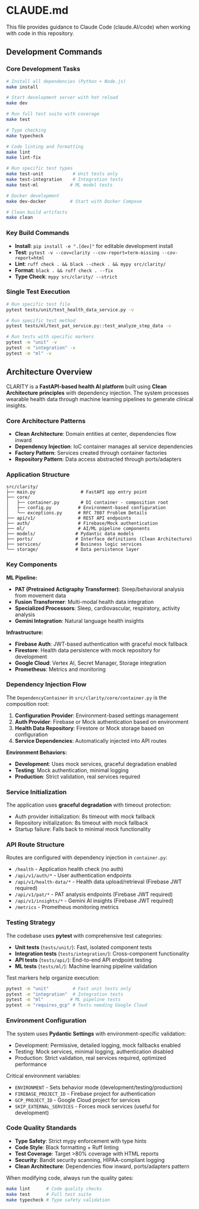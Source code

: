 # CLAUDE.md

This file provides guidance to Claude Code (claude.AI/code) when working with code in this repository.

## Development Commands

### Core Development Tasks

```bash
# Install all dependencies (Python + Node.js)
make install

# Start development server with hot reload
make dev

# Run full test suite with coverage
make test

# Type checking
make typecheck

# Code linting and formatting
make lint
make lint-fix

# Run specific test types
make test-unit           # Unit tests only
make test-integration    # Integration tests
make test-ml            # ML model tests

# Docker development
make dev-docker         # Start with Docker Compose

# Clean build artifacts
make clean
```

### Key Build Commands

- **Install**: `pip install -e ".[dev]"` for editable development install
- **Test**: `pytest -v --cov=clarity --cov-report=term-missing --cov-report=html`
- **Lint**: `ruff check . && black --check . && mypy src/clarity/`
- **Format**: `black . && ruff check . --fix`
- **Type Check**: `mypy src/clarity/ --strict`

### Single Test Execution

```bash
# Run specific test file
pytest tests/unit/test_health_data_service.py -v

# Run specific test method
pytest tests/ml/test_pat_service.py::test_analyze_step_data -v

# Run tests with specific markers
pytest -m "unit" -v
pytest -m "integration" -v
pytest -m "ml" -v
```

## Architecture Overview

CLARITY is a **FastAPI-based health AI platform** built using **Clean Architecture principles** with dependency injection. The system processes wearable health data through machine learning pipelines to generate clinical insights.

### Core Architecture Patterns

- **Clean Architecture**: Domain entities at center, dependencies flow inward
- **Dependency Injection**: IoC container manages all service dependencies  
- **Factory Pattern**: Services created through container factories
- **Repository Pattern**: Data access abstracted through ports/adapters

### Application Structure

```
src/clarity/
├── main.py                 # FastAPI app entry point
├── core/
│   ├── container.py        # DI container - composition root
│   ├── config.py          # Environment-based configuration
│   └── exceptions.py      # RFC 7807 Problem Details
├── api/v1/                # REST API endpoints
├── auth/                  # Firebase/Mock authentication
├── ml/                    # AI/ML pipeline components
├── models/               # Pydantic data models
├── ports/                # Interface definitions (Clean Architecture)
├── services/             # Business logic services
└── storage/              # Data persistence layer
```

### Key Components

**ML Pipeline:**

- **PAT (Pretrained Actigraphy Transformer)**: Sleep/behavioral analysis from movement data
- **Fusion Transformer**: Multi-modal health data integration  
- **Specialized Processors**: Sleep, cardiovascular, respiratory, activity analysis
- **Gemini Integration**: Natural language health insights

**Infrastructure:**

- **Firebase Auth**: JWT-based authentication with graceful mock fallback
- **Firestore**: Health data persistence with mock repository for development
- **Google Cloud**: Vertex AI, Secret Manager, Storage integration
- **Prometheus**: Metrics and monitoring

### Dependency Injection Flow

The `DependencyContainer` in `src/clarity/core/container.py` is the composition root:

1. **Configuration Provider**: Environment-based settings management
2. **Auth Provider**: Firebase or Mock authentication based on environment  
3. **Health Data Repository**: Firestore or Mock storage based on configuration
4. **Service Dependencies**: Automatically injected into API routes

**Environment Behaviors:**

- **Development**: Uses mock services, graceful degradation enabled
- **Testing**: Mock authentication, minimal logging  
- **Production**: Strict validation, real services required

### Service Initialization

The application uses **graceful degradation** with timeout protection:

- Auth provider initialization: 8s timeout with mock fallback
- Repository initialization: 8s timeout with mock fallback  
- Startup failure: Falls back to minimal mock functionality

### API Route Structure

Routes are configured with dependency injection in `container.py`:

- `/health` - Application health check (no auth)
- `/api/v1/auth/*` - User authentication endpoints
- `/api/v1/health-data/*` - Health data upload/retrieval (Firebase JWT required)
- `/api/v1/pat/*` - PAT analysis endpoints (Firebase JWT required)
- `/api/v1/insights/*` - Gemini AI insights (Firebase JWT required)
- `/metrics` - Prometheus monitoring metrics

### Testing Strategy

The codebase uses **pytest** with comprehensive test categories:

- **Unit tests** (`tests/unit/`): Fast, isolated component tests
- **Integration tests** (`tests/integration/`): Cross-component functionality  
- **API tests** (`tests/api/`): End-to-end API endpoint testing
- **ML tests** (`tests/ml/`): Machine learning pipeline validation

Test markers help organize execution:

```bash
pytest -m "unit"         # Fast unit tests only
pytest -m "integration"  # Integration tests  
pytest -m "ml"          # ML pipeline tests
pytest -m "requires_gcp" # Tests needing Google Cloud
```

### Environment Configuration

The system uses **Pydantic Settings** with environment-specific validation:

- Development: Permissive, detailed logging, mock fallbacks enabled
- Testing: Mock services, minimal logging, authentication disabled
- Production: Strict validation, real services required, optimized performance

Critical environment variables:

- `ENVIRONMENT` - Sets behavior mode (development/testing/production)
- `FIREBASE_PROJECT_ID` - Firebase project for authentication
- `GCP_PROJECT_ID` - Google Cloud project for services
- `SKIP_EXTERNAL_SERVICES` - Forces mock services (useful for development)

### Code Quality Standards

- **Type Safety**: Strict mypy enforcement with type hints
- **Code Style**: Black formatting + Ruff linting
- **Test Coverage**: Target >80% coverage with HTML reports
- **Security**: Bandit security scanning, HIPAA-compliant logging
- **Clean Architecture**: Dependencies flow inward, ports/adapters pattern

When modifying code, always run the quality gates:

```bash
make lint      # Code quality checks
make test      # Full test suite  
make typecheck # Type safety validation
```
